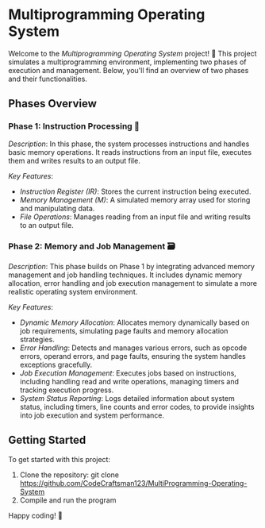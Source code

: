 # Multiprogramming Operating System

Welcome to the *Multiprogramming Operating System* project! 🎉 This project simulates a multiprogramming environment, implementing two phases of execution and management. Below, you'll find an overview of two phases and their functionalities.

## Phases Overview

### Phase 1: Instruction Processing 🧩

*Description*: In this phase, the system processes instructions and handles basic memory operations. It reads instructions from an input file, executes them and writes results to an output file.

*Key Features*:
- *Instruction Register (IR)*: Stores the current instruction being executed.
- *Memory Management (M)*: A simulated memory array used for storing and manipulating data.
- *File Operations*: Manages reading from an input file and writing results to an output file.

### Phase 2: Memory and Job Management 🗃

*Description*: This phase builds on Phase 1 by integrating advanced memory management and job handling techniques. It includes dynamic memory allocation, error handling and job execution management to simulate a more realistic operating system environment.

*Key Features*:
- *Dynamic Memory Allocation*: Allocates memory dynamically based on job requirements, simulating page faults and memory allocation strategies.
- *Error Handling*: Detects and manages various errors, such as opcode errors, operand errors, and page faults, ensuring the system handles exceptions gracefully.
- *Job Execution Management*: Executes jobs based on instructions, including handling read and write operations, managing timers and tracking execution progress.
- *System Status Reporting*: Logs detailed information about system status, including timers, line counts and error codes, to provide insights into job execution and system performance.

## Getting Started

To get started with this project:
1. Clone the repository: git clone https://github.com/CodeCraftsman123/MultiProgramming-Operating-System
2. Compile and run the program

Happy coding! 🚀
